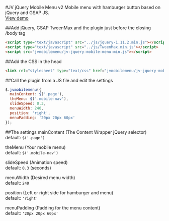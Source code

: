 #JV jQuery Mobile Menu v2
Mobile menu with hamburger button based on jQuery and GSAP JS.<br/>
[View demo](http://archive.juliusvaart.com/jvmobilemenu/)

##Add jQuery, GSAP TweenMax and the plugin just before the closing /body tag
```HTML
<script type="text/javascript" src="../js/jquery-1.11.2.min.js"></script>
<script type="text/javascript" src="../js/TweenMax.min.js"></script>
<script src="jvmobilemenu/jv-jquery-mobile-menu-min.js"></script>
```

##Add the CSS in the head
```HTML
<link rel="stylesheet" type="text/css" href="jvmobilemenu/jv-jquery-mobile-menu.css">
```

##Call the plugin from a JS file and edit the settings
```js
$.jvmobilemenu({
  mainContent: $('.page'),
  theMenu: $('.mobile-nav'),
  slideSpeed: 0.3,
  menuWidth: 240,
  position: 'right',
  menuPadding: '20px 20px 60px'
});
```

##The settings
mainContent	(The Content Wrapper jQuery selector)<br/>
default: ```$('.page')```

theMenu	(Your mobile menu)<br/>
default: ```$('.mobile-nav')```

slideSpeed (Animation speed)<br/>
default: ```0.3``` (seconds)

menuWidth	(Desired menu width)<br/>
default: ```240```

position (Left or right side for hamburger and menu)<br/>
default: ```'right'```

menuPadding	(Padding for the menu content)<br/>
default: ```'20px 20px 60px'```
